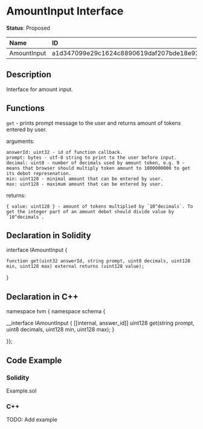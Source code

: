 
# AmountInput Interface

**Status**: Proposed

| Name        | ID                                                                |
| :---------- | :---------------------------------------------------------------- |
| AmountInput | a1d347099e29c1624c8890619daf207bde18e92df5220a54bcc6d858309ece84  |


## Description

Interface for amount input.

## Functions

`get` - prints prompt message to the user and returns amount of tokens entered by user.

arguments:

	answerId: uint32 - id of function callback.
	prompt: bytes - utf-8 string to print to the user before input.
	decimal: uint8 - number of decimals used by amount token, e.g. 9 - means that browser should multiply token amount to 1000000000 to get its debot represenation.
	min: uint128 - minimal amount that can be entered by user.
	max: uint128 - maximum amount that can be entered by user.

returns:

	{ value: uint128 } - amount of tokens multiplied by `10^decimals`. To get the integer part of an amount debot should divide value by `10^decimals`.

## Declaration in Solidity

interface IAmountInput {

	function get(uint32 answerId, string prompt, uint8 decimals, uint128 min, uint128 max) external returns (uint128 value);

}

## Declaration in C++

namespace tvm { namespace schema {

__interface IAmountInput {
	[[internal, answer_id]]
	uint128 get(string prompt, uint8 decimals, uint128 min, uint128 max);
}

}};

## Code Example

### Solidity

Example.sol

### C++

TODO: Add example
